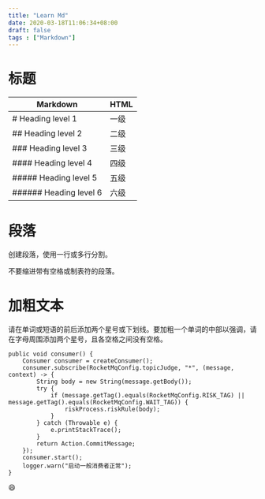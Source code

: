 ```yaml
---
title: "Learn Md"
date: 2020-03-18T11:06:34+08:00
draft: false
tags : ["Markdown"]
---
```


#  标题

| Markdown | HTML | 
| ------ | ------ | 
| # Heading level 1	 | 	一级
| ## Heading level 2	| 二级
| ### Heading level 3	| 	三级
| #### Heading level 4	 | 	四级
| ##### Heading level 5	 | 	五级
| ###### Heading level 6	 | 	六级

# 段落

创建段落，使用一行或多行分割。

不要缩进带有空格或制表符的段落。 <br> 

# 加粗文本

请在单词或短语的前后添加两个星号或下划线。要加粗一个单词的中部以强调，请在字母周围添加两个星号，且各空格之间没有空格。  

	public void consumer() {
        Consumer consumer = createConsumer();
        consumer.subscribe(RocketMqConfig.topicJudge, "*", (message, context) -> {
            String body = new String(message.getBody());
            try {
                if (message.getTag().equals(RocketMqConfig.RISK_TAG) || message.getTag().equals(RocketMqConfig.WAIT_TAG)) {
                    riskProcess.riskRule(body);
                }
            } catch (Throwable e) {
                e.printStackTrace();
            }
            return Action.CommitMessage;
        });
        consumer.start();
        logger.warn("启动一般消费者正常");
    }

:smile:
